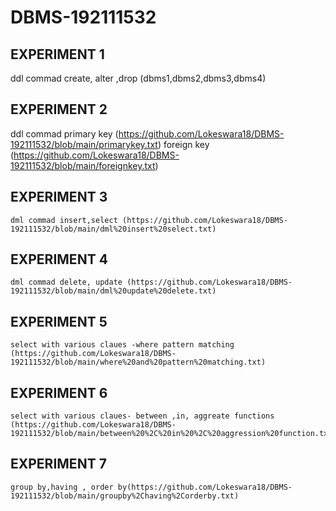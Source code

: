 # DBMS-192111532
## EXPERIMENT 1
   ddl commad create, alter ,drop (dbms1,dbms2,dbms3,dbms4)
## EXPERIMENT 2
   ddl commad primary key (https://github.com/Lokeswara18/DBMS-192111532/blob/main/primarykey.txt)
              foreign key (https://github.com/Lokeswara18/DBMS-192111532/blob/main/foreignkey.txt)
## EXPERIMENT 3
    dml commad insert,select (https://github.com/Lokeswara18/DBMS-192111532/blob/main/dml%20insert%20select.txt)
## EXPERIMENT 4
    dml commad delete, update (https://github.com/Lokeswara18/DBMS-192111532/blob/main/dml%20update%20delete.txt)
## EXPERIMENT 5
    select with various claues -where pattern matching (https://github.com/Lokeswara18/DBMS-192111532/blob/main/where%20and%20pattern%20matching.txt)
## EXPERIMENT 6
    select with various claues- between ,in, aggreate functions (https://github.com/Lokeswara18/DBMS-192111532/blob/main/between%20%2C%20in%20%2C%20aggression%20function.txt)
## EXPERIMENT 7
    group by,having , order by(https://github.com/Lokeswara18/DBMS-192111532/blob/main/groupby%2Chaving%2Corderby.txt)
